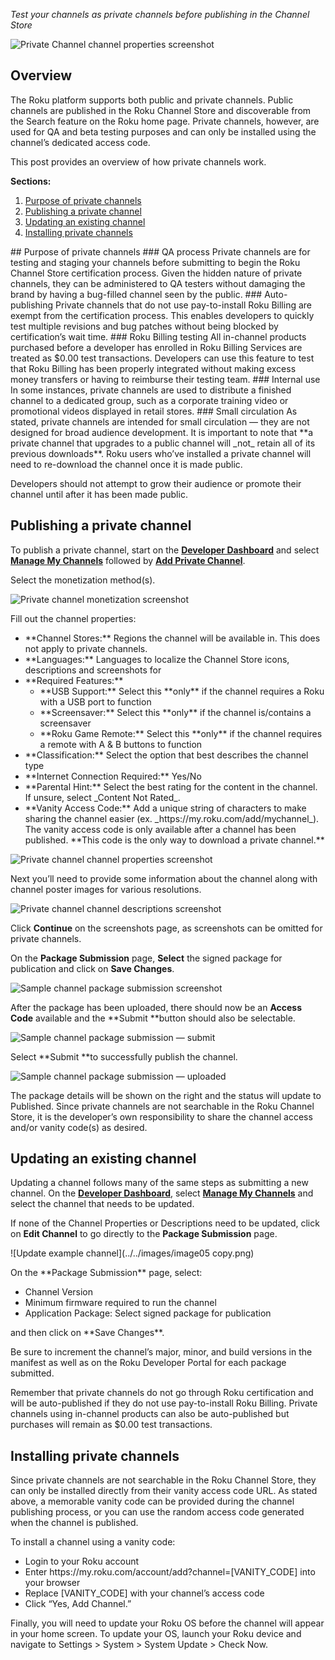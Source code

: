 _Test your channels as private channels before publishing in the Channel Store_

![Private Channel channel properties screenshot](../../images/image03.png)

## Overview
The Roku platform supports both public and private channels. Public channels are published in the Roku Channel Store and discoverable from the Search feature on the Roku home page. Private channels, however, are used for QA and beta testing purposes and can only be installed using the channel’s dedicated access code.

This post provides an overview of how private channels work.


**Sections:**
<ol>
 	<li ><a href="https://docs.google.com/document/d/1NR19CBVTnsU2JxCY-aEPWXEgKP_SLM9W7F0uNRienw4/edit#heading=h.t5udro5bg3k">Purpose of private channels</a></li>
 	<li ><a href="https://docs.google.com/document/d/1NR19CBVTnsU2JxCY-aEPWXEgKP_SLM9W7F0uNRienw4/edit#heading=h.dxr7yty6pcrd">Publishing a private channel</a></li>
 	<li ><a href="https://docs.google.com/document/d/1NR19CBVTnsU2JxCY-aEPWXEgKP_SLM9W7F0uNRienw4/edit#heading=h.njnk3e6fqv6n">Updating an existing channel</a></li>
 	<li ><a href="https://docs.google.com/document/d/1NR19CBVTnsU2JxCY-aEPWXEgKP_SLM9W7F0uNRienw4/edit#heading=h.pxhkoj2ik6rz">Installing private channels</a></li>
</ol>
## Purpose of private channels
### QA process
Private channels are for testing and staging your channels before submitting to begin the Roku Channel Store certification process. Given the hidden nature of private channels, they can be administered to QA testers without damaging the brand by having a bug-filled channel seen by the public.
### Auto-publishing
Private channels that do not use pay-to-install Roku Billing are exempt from the certification process. This enables developers to quickly test multiple revisions and bug patches without being blocked by certification’s wait time.
### Roku Billing testing
All in-channel products purchased before a developer has enrolled in Roku Billing Services are treated as $0.00 test transactions. Developers can use this feature to test that Roku Billing has been properly integrated without making excess money transfers or having to reimburse their testing team.
### Internal use
In some instances, private channels are used to distribute a finished channel to a dedicated group, such as a corporate training video or promotional videos displayed in retail stores.
### Small circulation
As stated, private channels are intended for small circulation — they are not designed for broad audience development. It is important to note that **a private channel that upgrades to a public channel will _not_ retain all of its previous downloads**. Roku users who’ve installed a private channel will need to re-download the channel once it is made public.

Developers should not attempt to grow their audience or promote their channel until after it has been made public.

## Publishing a private channel
To publish a private channel, start on the <a href="https://developer.roku.com/developer">**Developer Dashboard**</a> and select <a href="https://developer.roku.com/apps">**Manage My Channels**</a> followed by <a href="https://developer.roku.com/apps/create/private">**Add Private Channel**</a>.

Select the monetization method(s).

![Private channel monetization screenshot](../../images/image17.png)

<p>Fill out the channel properties:
<ul>
 	<li>**Channel Stores:** Regions the channel will be available in. This does not apply to private channels.</li>
 	<li>**Languages:** Languages to localize the Channel Store icons, descriptions and screenshots for</li>
 	<li>**Required Features:**
 	<ul><li >**USB Support:** Select this **only** if the channel requires a Roku with a USB port to function</li>
 	<li >**Screensaver:** Select this **only** if the channel is/contains a screensaver</li>
 	<li >**Roku Game Remote:** Select this **only** if the channel requires a remote with A &amp; B buttons to function</li>
</ul>
 	<li>**Classification:** Select the option that best describes the channel type</li>
 	<li >**Internet Connection Required:** Yes/No</li>
 	<li >**Parental Hint:** Select the best rating for the content in the channel. If unsure, select _Content Not Rated_.</li>
 	<li >**Vanity Access Code:** Add a unique string of characters to make sharing the channel easier (ex. _https://my.roku.com/add/mychannel_). The vanity access code is only available after a channel has been published. **This code is the only way to download a private channel.**</li>
</ul></p>

![Private channel channel properties screenshot](../../images/image03.png)

Next you’ll need to provide some information about the channel along with channel poster images for various resolutions.

![Private channel channel descriptions screenshot](../../images/image07.png)

Click **Continue** on the screenshots page, as screenshots can be omitted for private channels.

On the **Package Submission** page, **Select** the signed package for publication and click on **Save Changes**.

![Sample channel package submission screenshot](../../images/image04.png)

After the package has been uploaded, there should now be an **Access Code** available and the **Submit **button should also be selectable.

![Sample channel package submission — submit](../../images/image11.png)

Select **Submit **to successfully publish the channel.

![Sample channel package submission — uploaded](../../images/image09.png)

The package details will be shown on the right and the status will update to Published. Since private channels are not searchable in the Roku Channel Store, it is the developer’s own responsibility to share the channel access and/or vanity code(s) as desired.
## Updating an existing channel
Updating a channel follows many of the same steps as submitting a new channel. On the <a href="https://developer.roku.com/developer">**Developer Dashboard**</a>, select <a href="https://developer.roku.com/apps">**Manage My Channels**</a> and select the channel that needs to be updated.

If none of the Channel Properties or Descriptions need to be updated, click on **Edit Channel** to go directly to the **Package Submission** page.

![Update example channel](../../images/image05 copy.png)

<p>On the **Package Submission** page, select:
<ul>
 	<li >Channel Version</li>
 	<li >Minimum firmware required to run the channel</li>
 	<li >Application Package: Select signed package for publication</li>
</ul>
and then click on **Save Changes**.</p>

Be sure to increment the channel’s major, minor, and build versions in the manifest as well as on the Roku Developer Portal for each package submitted.

Remember that private channels do not go through Roku certification and will be auto-published if they do not use pay-to-install Roku Billing. Private channels using in-channel products can also be auto-published but purchases will remain as $0.00 test transactions.
## Installing private channels
Since private channels are not searchable in the Roku Channel Store, they can only be installed directly from their vanity access code URL. As stated above, a memorable vanity code can be provided during the channel publishing process, or you can use the random access code generated when the channel is published.

To install a channel using a vanity code:
<ul>
 	<li >Login to your Roku account</li>
 	<li >Enter https://my.roku.com/account/add?channel=[VANITY_CODE] into your browser</li>
 	<li >Replace [VANITY_CODE] with your channel’s access code</li>
 	<li >Click “Yes, Add Channel.”</li>
</ul>

Finally, you will need to update your Roku OS before the channel will appear in your home screen. To update your OS, launch your Roku device and navigate to Settings &gt; System &gt; System Update &gt; Check Now.

